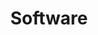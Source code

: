 ---
layout: software
permalink: /software/index.html
title: "Software"
tags: [inferpy, amidst, elvira, software, machine learning]
---